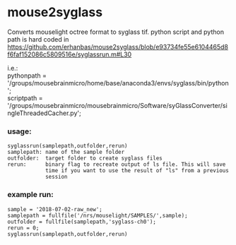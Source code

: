 # mouse2syglass
Converts mouselight octree format to syglass tif. python script and python path is hard coded in https://github.com/erhanbas/mouse2syglass/blob/e93734fe55e6104465d8f6faf152086c5809516e/syglassrun.m#L30

i.e.:  
pythonpath = '/groups/mousebrainmicro/home/base/anaconda3/envs/syglass/bin/python';  
scriptpath = '/groups/mousebrainmicro/mousebrainmicro/Software/syGlassConverter/singleThreadedCacher.py';


### usage:
```
syglassrun(samplepath,outfolder,rerun)
samplepath: name of the sample folder
outfolder:  target folder to create syglass files
rerun:      binary flag to recreate output of ls file. This will save
            time if you want to use the result of "ls" from a previous
            session
```              
### example run:
    sample = '2018-07-02-raw_new';
    samplepath = fullfile('/nrs/mouselight/SAMPLES/',sample);
    outfolder = fullfile(samplepath,'syglass-ch0');
    rerun = 0;
    syglassrun(samplepath,outfolder,rerun)
